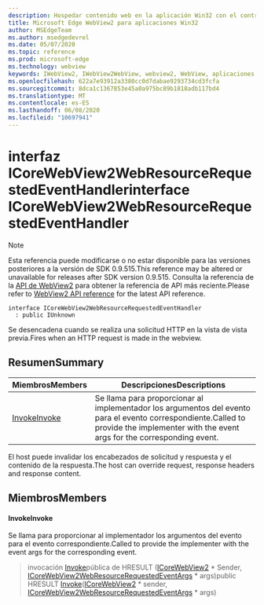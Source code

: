 ```yaml
---
description: Hospedar contenido web en la aplicación Win32 con el control Microsoft Edge WebView2
title: Microsoft Edge WebView2 para aplicaciones Win32
author: MSEdgeTeam
ms.author: msedgedevrel
ms.date: 05/07/2020
ms.topic: reference
ms.prod: microsoft-edge
ms.technology: webview
keywords: IWebView2, IWebView2WebView, webview2, WebView, aplicaciones Win32, Win32, Edge, ICoreWebView2, ICoreWebView2Controller, control de explorador, HTML Edge
ms.openlocfilehash: 622a7e93912a3380cc0d7dabae9293734cd3fcfa
ms.sourcegitcommit: 8dca1c1367853e45a0a975bc89b1818adb117bd4
ms.translationtype: MT
ms.contentlocale: es-ES
ms.lasthandoff: 06/08/2020
ms.locfileid: "10697941"
---
```

# <span data-ttu-id="5de16-104">interfaz ICoreWebView2WebResourceRequestedEventHandler</span><span class="sxs-lookup"><span data-stu-id="5de16-104">interface ICoreWebView2WebResourceRequestedEventHandler</span></span> 

> [!NOTE]
> <span data-ttu-id="5de16-105">Esta referencia puede modificarse o no estar disponible para las versiones posteriores a la versión de SDK 0.9.515.</span><span class="sxs-lookup"><span data-stu-id="5de16-105">This reference may be altered or unavailable for releases after SDK version 0.9.515.</span></span> <span data-ttu-id="5de16-106">Consulta la referencia de la [API de WebView2](../../../webview2-api-reference.md) para obtener la referencia de API más reciente.</span><span class="sxs-lookup"><span data-stu-id="5de16-106">Please refer to [WebView2 API reference](../../../webview2-api-reference.md) for the latest API reference.</span></span>

```
interface ICoreWebView2WebResourceRequestedEventHandler
  : public IUnknown
```

<span data-ttu-id="5de16-107">Se desencadena cuando se realiza una solicitud HTTP en la vista de vista previa.</span><span class="sxs-lookup"><span data-stu-id="5de16-107">Fires when an HTTP request is made in the webview.</span></span>

## <span data-ttu-id="5de16-108">Resumen</span><span class="sxs-lookup"><span data-stu-id="5de16-108">Summary</span></span>

 <span data-ttu-id="5de16-109">Miembros</span><span class="sxs-lookup"><span data-stu-id="5de16-109">Members</span></span>                        | <span data-ttu-id="5de16-110">Descripciones</span><span class="sxs-lookup"><span data-stu-id="5de16-110">Descriptions</span></span>
--------------------------------|---------------------------------------------
[<span data-ttu-id="5de16-111">Invoke</span><span class="sxs-lookup"><span data-stu-id="5de16-111">Invoke</span></span>](#invoke) | <span data-ttu-id="5de16-112">Se llama para proporcionar al implementador los argumentos del evento para el evento correspondiente.</span><span class="sxs-lookup"><span data-stu-id="5de16-112">Called to provide the implementer with the event args for the corresponding event.</span></span>

<span data-ttu-id="5de16-113">El host puede invalidar los encabezados de solicitud y respuesta y el contenido de la respuesta.</span><span class="sxs-lookup"><span data-stu-id="5de16-113">The host can override request, response headers and response content.</span></span>

## <span data-ttu-id="5de16-114">Miembros</span><span class="sxs-lookup"><span data-stu-id="5de16-114">Members</span></span>

#### <span data-ttu-id="5de16-115">Invoke</span><span class="sxs-lookup"><span data-stu-id="5de16-115">Invoke</span></span> 

<span data-ttu-id="5de16-116">Se llama para proporcionar al implementador los argumentos del evento para el evento correspondiente.</span><span class="sxs-lookup"><span data-stu-id="5de16-116">Called to provide the implementer with the event args for the corresponding event.</span></span>

> <span data-ttu-id="5de16-117">invocación [Invoke](#invoke)pública de HRESULT ([ICoreWebView2](icorewebview2.md) \* Sender, [ICoreWebView2WebResourceRequestedEventArgs](icorewebview2webresourcerequestedeventargs.md) \* args)</span><span class="sxs-lookup"><span data-stu-id="5de16-117">public HRESULT [Invoke](#invoke)([ICoreWebView2](icorewebview2.md) \* sender, [ICoreWebView2WebResourceRequestedEventArgs](icorewebview2webresourcerequestedeventargs.md) \* args)</span></span>


